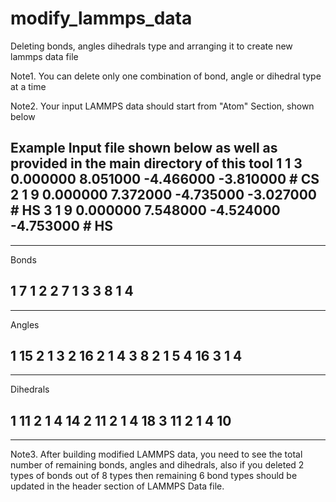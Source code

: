 # modify_lammps_data
Deleting bonds, angles dihedrals type and arranging it to create new lammps data file

Note1. You can delete only one combination of bond, angle or dihedral type at a time 

Note2. Your input LAMMPS data should start from "Atom" Section, shown below

Example Input file shown below as well as provided in the main directory of this tool
1 1 3 0.000000 8.051000 -4.466000 -3.810000 # CS 
2 1 9 0.000000 7.372000 -4.735000 -3.027000 # HS 
3 1 9 0.000000 7.548000 -4.524000 -4.753000 # HS 
------------------------------------------------
------------------------------------------------

 Bonds

1 7 1 2
2 7 1 3
3 8 1 4
-------
-------

 Angles

1 15 2 1 3
2 16 2 1 4
3 8 2 1 5
4 16 3 1 4
----------
----------

 Dihedrals

1 11 2 1 4 14
2 11 2 1 4 18
3 11 2 1 4 10
-------------
-------------
Note3. After building modified LAMMPS data, you need to see the total number of remaining bonds, angles and dihedrals, 
also if you deleted 2 types of bonds out of 8 types then remaining 6 bond types should be updated in the header section of LAMMPS 
Data file. 



